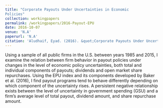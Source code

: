 ```yaml
---
title: "Corporate Payouts Under Uncertainties in Economic
Policies"
collection: workingpapers
permalink: /workingpapers/2016-Payout-EPU
date: 2016-10-07
venue: 'N.A'
paperurl: 'N.A'
citation: 'Aludhaif, Eyad. (2016). &quot;Corporate Payouts Under Uncertainties in Economic Policies&quot.; <i>Working Paper</i>.'
---
```

Using a sample of all public firms in the U.S. between years 1985 and 2015, I examine the relation between firm behavior in payout policies under changes in the level of economic policy uncertainties, both total and individual components of payouts; dividends and open market share repurchases. Using the EPU index and its components developed by Baker et al. (2016), I find payout programs tend to behave differently depending on which component of the uncertainty rises. A persistent negative relationship exists between the level of uncertainty in government spending (GSU) and a firm’s average level of total payout, dividend amount, and share repurchase amount.
